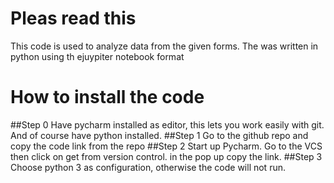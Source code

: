 # Pleas read this
This code is used to analyze data from the given forms. The was written in python using th ejuypiter notebook format

# How to install the code

##Step 0
Have pycharm installed as editor, this lets you work easily with git. And of course have python installed.
##Step 1
Go to the github repo and copy the code link from the repo
##Step 2
Start up Pycharm. Go to the VCS then click on get from version control. in the pop up copy the link.
##Step 3
Choose python 3 as configuration, otherwise the code will not run.